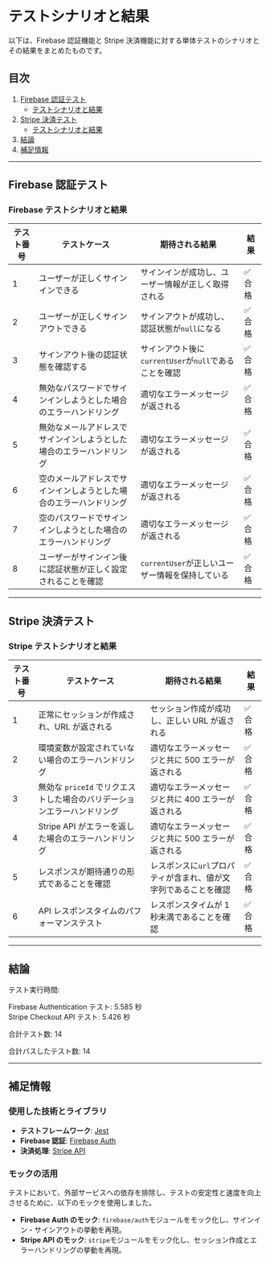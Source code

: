 # テストシナリオと結果

以下は、Firebase 認証機能と Stripe 決済機能に対する単体テストのシナリオとその結果をまとめたものです。

## 目次

1. [Firebase 認証テスト](#firebase-認証テスト)
   - [テストシナリオと結果](#firebase-テストシナリオと結果)
2. [Stripe 決済テスト](#stripe-決済テスト)
   - [テストシナリオと結果](#stripe-テストシナリオと結果)
3. [結論](#結論)
4. [補足情報](#補足情報)

---

## Firebase 認証テスト

### Firebase テストシナリオと結果

| テスト番号 | テストケース                                                         | 期待される結果                                        | 結果    |
| ---------- | -------------------------------------------------------------------- | ----------------------------------------------------- | ------- |
| 1          | ユーザーが正しくサインインできる                                     | サインインが成功し、ユーザー情報が正しく取得される    | ✅ 合格 |
| 2          | ユーザーが正しくサインアウトできる                                   | サインアウトが成功し、認証状態が`null`になる          | ✅ 合格 |
| 3          | サインアウト後の認証状態を確認する                                   | サインアウト後に`currentUser`が`null`であることを確認 | ✅ 合格 |
| 4          | 無効なパスワードでサインインしようとした場合のエラーハンドリング     | 適切なエラーメッセージが返される                      | ✅ 合格 |
| 5          | 無効なメールアドレスでサインインしようとした場合のエラーハンドリング | 適切なエラーメッセージが返される                      | ✅ 合格 |
| 6          | 空のメールアドレスでサインインしようとした場合のエラーハンドリング   | 適切なエラーメッセージが返される                      | ✅ 合格 |
| 7          | 空のパスワードでサインインしようとした場合のエラーハンドリング       | 適切なエラーメッセージが返される                      | ✅ 合格 |
| 8          | ユーザーがサインイン後に認証状態が正しく設定されることを確認         | `currentUser`が正しいユーザー情報を保持している       | ✅ 合格 |

---

## Stripe 決済テスト

### Stripe テストシナリオと結果

| テスト番号 | テストケース                                                            | 期待される結果                                                  | 結果    |
| ---------- | ----------------------------------------------------------------------- | --------------------------------------------------------------- | ------- |
| 1          | 正常にセッションが作成され、URL が返される                              | セッション作成が成功し、正しい URL が返される                   | ✅ 合格 |
| 2          | 環境変数が設定されていない場合のエラーハンドリング                      | 適切なエラーメッセージと共に 500 エラーが返される               | ✅ 合格 |
| 3          | 無効な `priceId` でリクエストした場合のバリデーションエラーハンドリング | 適切なエラーメッセージと共に 400 エラーが返される               | ✅ 合格 |
| 4          | Stripe API がエラーを返した場合のエラーハンドリング                     | 適切なエラーメッセージと共に 500 エラーが返される               | ✅ 合格 |
| 5          | レスポンスが期待通りの形式であることを確認                              | レスポンスに`url`プロパティが含まれ、値が文字列であることを確認 | ✅ 合格 |
| 6          | API レスポンスタイムのパフォーマンステスト                              | レスポンスタイムが 1 秒未満であることを確認                     | ✅ 合格 |

---

## 結論

テスト実行時間:

Firebase Authentication テスト: 5.585 秒<br>
Stripe Checkout API テスト: 5.426 秒

合計テスト数: 14

合計パスしたテスト数: 14

---

## 補足情報

### 使用した技術とライブラリ

- **テストフレームワーク**: [Jest](https://jestjs.io/)
- **Firebase 認証**: [Firebase Auth](https://firebase.google.com/docs/auth)
- **決済処理**: [Stripe API](https://stripe.com/docs/api)

### モックの活用

テストにおいて、外部サービスへの依存を排除し、テストの安定性と速度を向上させるために、以下のモックを使用しました。

- **Firebase Auth のモック**: `firebase/auth`モジュールをモック化し、サインイン・サインアウトの挙動を再現。
- **Stripe API のモック**: `stripe`モジュールをモック化し、セッション作成とエラーハンドリングの挙動を再現。
